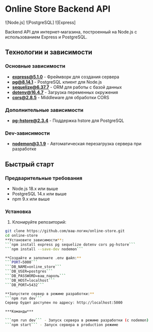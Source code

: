 # Online Store Backend API

![Node.js]
![PostgreSQL]
![Express]

Backend API для интернет-магазина, построенный на Node.js с использованием Express и PostgreSQL.

## Технологии и зависимости

### Основные зависимости
- **express@5.1.0** - Фреймворк для создания сервера
- **pg@8.14.1** - PostgreSQL клиент для Node.js
- **sequelize@6.37.7** - ORM для работы с базой данных
- **dotenv@16.4.7** - Загрузка переменных окружения
- **cors@2.8.5** - Middleware для обработки CORS

### Дополнительные зависимости
- **pg-hstore@2.3.4** - Поддержка hstore для PostgreSQL

### Dev-зависимости
- **nodemon@3.1.9** - Автоматическая перезагрузка сервера при разработке

## Быстрый старт

### Предварительные требования
- Node.js 18.x или выше
- PostgreSQL 14.x или выше
- npm 9.x или выше

### Установка

1. Клонируйте репозиторий:
```bash
git clone https://github.com/ваш-логин/online-store.git
cd online-store
**Установите зависимости**:
```npm install express pg sequelize dotenv cors pg-hstore```
```npm install --save-dev nodemon```

**Создайте и заполните .env файл:**
```PORT=5000```
```DB_NAME=online_store```
```DB_USER=postgres```
```DB_PASSWORD=ваш_пароль```
```DB_HOST=localhost```
```DB_PORT=5432```

**Запустите сервер в режиме разработки:**
```npm run dev```
Сервер будет доступен по адресу: http://localhost:5000

***Команды***

```npm run dev``` - Запуск сервера в режиме разработки (с nodemon)
```npm start``` - Запуск сервера в production режиме